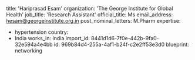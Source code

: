 title: 'Hariprasad Esam'
organization: 'The George Institute for Global Health'
job_title: 'Research Assistant'
official_title: Ms
email_address: hesam@georgeinstitute.org.in
post_nominal_letters: M.Pharm
expertise:
  - hypertension
country:
  - India
works_in: India
import_id: 8441d1d6-7f0e-442b-9fa0-32e594a4e4bb
id: 969b84d4-255a-4af1-b24f-c2e2ff53e3d0
blueprint: networking
